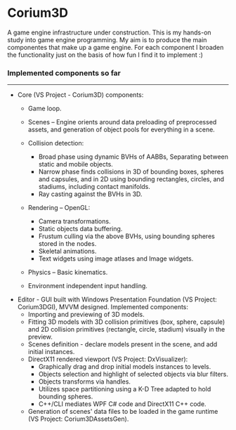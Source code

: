 # Corium3D

A game engine infrastructure under construction. This is my hands-on study into game engine programming. My aim is to produce the main componentes that make up a game engine. For each component I broaden the functionality just on the basis of how fun I find it to implement :)

### Implemented components so far
--------------------------------------
* Core (VS Project - Corium3D) components:
	* 	Game loop.
	*	Scenes – Engine orients around data preloading of preprocessed assets, and generation of object pools for everything in a scene.
	*	Collision detection:
		*	Broad phase using dynamic BVHs of AABBs, Separating between static and mobile objects.
		*	Narrow phase finds collisions in 3D of bounding boxes, spheres and capsules, and in 2D using bounding rectangles, circles, and stadiums, including contact manifolds.
		*	Ray casting against the BVHs in 3D.
	*	Rendering – OpenGL:
		*	Camera transformations.
		*	Static objects data buffering.
		*	Frustum culling via the above BVHs, using bounding spheres stored in the nodes.
		*	Skeletal animations.
		*	Text widgets using image atlases and Image widgets.
	*	Physics – Basic kinematics. 
	
	*	Environment independent input handling.
* Editor - GUI built with Windows Presentation Foundation (VS Project: Corium3DGI), MVVM designed. Implemented components:
	* 	Importing and previewing of 3D models.
	* 	Fitting 3D models with 3D collision primitives (box, sphere, capsule) and 2D collision primitives (rectangle, circle, stadium) visually in the preview.
	* 	Scenes definition - declare models present in the scene, and add initial instances.
	*	DirectX11 rendered viewport (VS Project: DxVisualizer): 
		*	Graphically drag and drop initial models instances to levels.
		*	Objects selection and highlight of selected objects via blur filters.
		*	Objects transforms via handles.				
		*	Utilizes space partitioning using a K-D Tree adapted to hold bounding spheres.
		*	C++/CLI mediates WPF C# code and DirectX11 C++ code.
	* 	Generation of scenes' data files to be loaded in the game runtime (VS Project: Corium3DAssetsGen).


